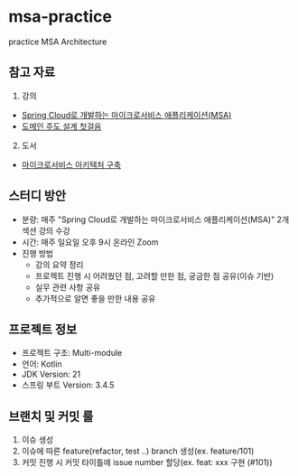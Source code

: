 # msa-practice
practice MSA Architecture

## 참고 자료
1) 강의
- [Spring Cloud로 개발하는 마이크로서비스 애플리케이션(MSA)](https://www.inflearn.com/course/%EC%8A%A4%ED%94%84%EB%A7%81-%ED%81%B4%EB%9D%BC%EC%9A%B0%EB%93%9C-%EB%A7%88%EC%9D%B4%ED%81%AC%EB%A1%9C%EC%84%9C%EB%B9%84%EC%8A%A4)
- [도메인 주도 설계 첫걸음](https://product.kyobobook.co.kr/detail/S000061352142)
2) 도서
- [마이크로서비스 아키텍처 구축](https://product.kyobobook.co.kr/detail/S000202596905)

## 스터디 방안
- 분량: 매주 "Spring Cloud로 개발하는 마이크로서비스 애플리케이션(MSA)" 2개 섹션 강의 수강
- 시간: 매주 일요일 오후 9시 온라인 Zoom
- 진행 방법
  - 강의 요약 정리
  - 프로젝트 진행 시 어려웠던 점, 고려할 만한 점, 궁금한 점 공유(이슈 기반)
  - 실무 관련 사항 공유
  - 추가적으로 알면 좋을 만한 내용 공유 

## 프로젝트 정보
- 프로젝트 구조: Multi-module
- 언어: Kotlin
- JDK Version: 21
- 스프링 부트 Version: 3.4.5 

## 브랜치 및 커밋 룰
1) 이슈 생성
2) 이슈에 따른 feature(refactor, test ..) branch 생성(ex. feature/101)
3) 커밋 진행 시 커밋 타이틀에 issue number 할당(ex. feat: xxx 구현 (#101))
